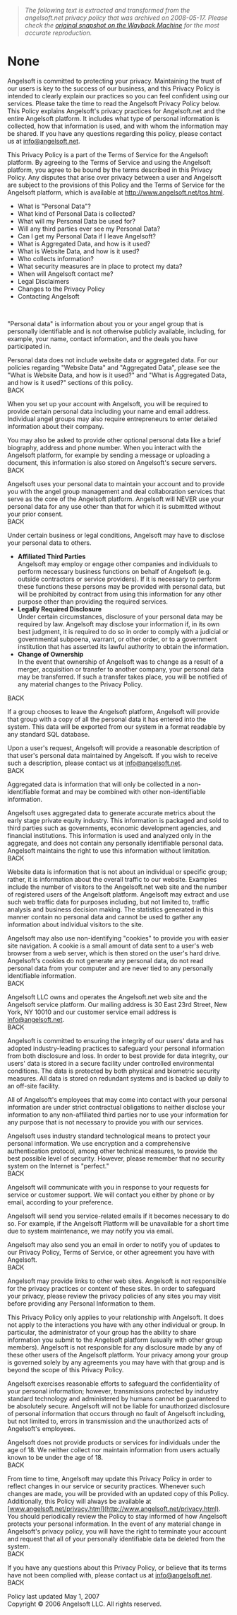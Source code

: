 > *The following text is extracted and transformed from the angelsoft.net privacy policy that was archived on 2008-05-17. Please check the [original snapshot on the Wayback Machine](https://web.archive.org/web/20080517031014id_/http%3A//www.angelsoft.net/privacy.html) for the most accurate reproduction.*

# None

Angelsoft is committed to protecting your privacy. Maintaining the trust of our users is key to the success of our business, and this Privacy Policy is intended to clearly explain our practices so you can feel confident using our services. Please take the time to read the Angelsoft Privacy Policy below. This Policy explains Angelsoft's privacy practices for Angelsoft.net and the entire Angelsoft platform. It includes what type of personal information is collected, how that information is used, and with whom the information may be shared. If you have any questions regarding this policy, please contact us at [info@angelsoft.net](mailto:info@angelsoft.net).

This Privacy Policy is a part of the Terms of Service for the Angelsoft platform. By agreeing to the Terms of Service and using the Angelsoft platform, you agree to be bound by the terms described in this Privacy Policy. Any disputes that arise over privacy between a user and Angelsoft are subject to the provisions of this Policy and the Terms of Service for the Angelsoft platform, which is available at <http://www.angelsoft.net/tos.html>.

  * What is "Personal Data"?
  * What kind of Personal Data is collected?
  * What will my Personal Data be used for?
  * Will any third parties ever see my Personal Data?
  * Can I get my Personal Data if I leave Angelsoft?
  * What is Aggregated Data, and how is it used?
  * What is Website Data, and how is it used?
  * Who collects information?
  * What security measures are in place to protect my data?
  * When will Angelsoft contact me?
  * Legal Disclaimers
  * Changes to the Privacy Policy
  * Contacting Angelsoft

 

"Personal data" is information about you or your angel group that is personally identifiable and is not otherwise publicly available, including, for example, your name, contact information, and the deals you have participated in.

Personal data does not include website data or aggregated data. For our policies regarding "Website Data" and "Aggregated Data", please see the "What is Website Data, and how is it used?" and "What is Aggregated Data, and how is it used?" sections of this policy.  
BACK

When you set up your account with Angelsoft, you will be required to provide certain personal data including your name and email address. Individual angel groups may also require entrepreneurs to enter detailed information about their company.

You may also be asked to provide other optional personal data like a brief biography, address and phone number. When you interact with the Angelsoft platform, for example by sending a message or uploading a document, this information is also stored on Angelsoft's secure servers.  
BACK

Angelsoft uses your personal data to maintain your account and to provide you with the angel group management and deal collaboration services that serve as the core of the Angelsoft platform. Angelsoft will NEVER use your personal data for any use other than that for which it is submitted without your prior consent.  
BACK

Under certain business or legal conditions, Angelsoft may have to disclose your personal data to others.

  * **Affiliated Third Parties**  
Angelsoft may employ or engage other companies and individuals to perform necessary business functions on behalf of Angelsoft (e.g. outside contractors or service providers). If it is necessary to perform these functions these persons may be provided with personal data, but will be prohibited by contract from using this information for any other purpose other than providing the required services.
  * **Legally Required Disclosure**  
Under certain circumstances, disclosure of your personal data may be required by law. Angelsoft may disclose your information if, in its own best judgment, it is required to do so in order to comply with a judicial or governmental subpoena, warrant, or other order, or to a government institution that has asserted its lawful authority to obtain the information.
  * **Change of Ownership**  
In the event that ownership of Angelsoft was to change as a result of a merger, acquisition or transfer to another company, your personal data may be transferred. If such a transfer takes place, you will be notified of any material changes to the Privacy Policy.



BACK

If a group chooses to leave the Angelsoft platform, Angelsoft will provide that group with a copy of all the personal data it has entered into the system. This data will be exported from our system in a format readable by any standard SQL database.

Upon a user's request, Angelsoft will provide a reasonable description of that user's personal data maintained by Angelsoft. If you wish to receive such a description, please contact us at [info@angelsoft.net](mailto:info@angelsoft.net).  
BACK

Aggregated data is information that will only be collected in a non-identifiable format and may be combined with other non-identifiable information.

Angelsoft uses aggregated data to generate accurate metrics about the early stage private equity industry. This information is packaged and sold to third parties such as governments, economic development agencies, and financial institutions. This information is used and analyzed only in the aggregate, and does not contain any personally identifiable personal data. Angelsoft maintains the right to use this information without limitation.  
BACK

Website data is information that is not about an individual or specific group; rather, it is information about the overall traffic to our website. Examples include the number of visitors to the Angelsoft.net web site and the number of registered users of the Angelsoft platform. Angelsoft may extract and use such web traffic data for purposes including, but not limited to, traffic analysis and business decision making. The statistics generated in this manner contain no personal data and cannot be used to gather any information about individual visitors to the site.

Angelsoft may also use non-identifying "cookies" to provide you with easier site navigation. A cookie is a small amount of data sent to a user's web browser from a web server, which is then stored on the user's hard drive. Angelsoft's cookies do not generate any personal data, do not read personal data from your computer and are never tied to any personally identifiable information.  
BACK

Angelsoft LLC owns and operates the Angelsoft.net web site and the Angelsoft service platform. Our mailing address is 30 East 23rd Street, New York, NY 10010 and our customer service email address is [info@angelsoft.net](mailto:info@angelsoft.net).  
BACK

Angelsoft is committed to ensuring the integrity of our users' data and has adopted industry-leading practices to safeguard your personal information from both disclosure and loss. In order to best provide for data integrity, our users' data is stored in a secure facility under controlled environmental conditions. The data is protected by both physical and biometric security measures. All data is stored on redundant systems and is backed up daily to an off-site facility.

All of Angelsoft's employees that may come into contact with your personal information are under strict contractual obligations to neither disclose your information to any non-affiliated third parties nor to use your information for any purpose that is not necessary to provide you with our services.

Angelsoft uses industry standard technological means to protect your personal information. We use encryption and a comprehensive authentication protocol, among other technical measures, to provide the best possible level of security. However, please remember that no security system on the Internet is "perfect."  
BACK

Angelsoft will communicate with you in response to your requests for service or customer support. We will contact you either by phone or by email, according to your preference.

Angelsoft will send you service-related emails if it becomes necessary to do so. For example, if the Angelsoft Platform will be unavailable for a short time due to system maintenance, we may notify you via email.

Angelsoft may also send you an email in order to notify you of updates to our Privacy Policy, Terms of Service, or other agreement you have with Angelsoft.  
BACK

Angelsoft may provide links to other web sites. Angelsoft is not responsible for the privacy practices or content of these sites. In order to safeguard your privacy, please review the privacy policies of any sites you may visit before providing any Personal Information to them.

This Privacy Policy only applies to your relationship with Angelsoft. It does not apply to the interactions you have with any other individual or group. In particular, the administrator of your group has the ability to share information you submit to the Angelsoft platform (usually with other group members). Angelsoft is not responsible for any disclosure made by any of these other users of the Angelsoft platform. Your privacy among your group is governed solely by any agreements you may have with that group and is beyond the scope of this Privacy Policy.

Angelsoft exercises reasonable efforts to safeguard the confidentiality of your personal information; however, transmissions protected by industry standard technology and administered by humans cannot be guaranteed to be absolutely secure. Angelsoft will not be liable for unauthorized disclosure of personal information that occurs through no fault of Angelsoft including, but not limited to, errors in transmission and the unauthorized acts of Angelsoft's employees.

Angelsoft does not provide products or services for individuals under the age of 18. We neither collect nor maintain information from users actually known to be under the age of 18.  
BACK

From time to time, Angelsoft may update this Privacy Policy in order to reflect changes in our service or security practices. Whenever such changes are made, you will be provided with an updated copy of this Policy. Additionally, this Policy will always be available at [www.angelsoft.net/privacy.html](http://www.angelsoft.net/privacy.html). You should periodically review the Policy to stay informed of how Angelsoft protects your personal information. In the event of any material change in Angelsoft's privacy policy, you will have the right to terminate your account and request that all of your personally identifiable data be deleted from the system.  
BACK

If you have any questions about this Privacy Policy, or believe that its terms have not been complied with, please contact us at [info@angelsoft.net](mailto:info@angelsoft.net).  
BACK

Policy last updated May 1, 2007  
Copyright © 2006 Angelsoft LLC. All rights reserved.
